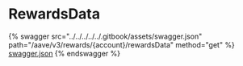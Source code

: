 # RewardsData

{% swagger src="../../../../../.gitbook/assets/swagger.json" path="/aave/v3/rewards/{account}/rewardsData" method="get" %}
[swagger.json](../../../../../.gitbook/assets/swagger.json)
{% endswagger %}
